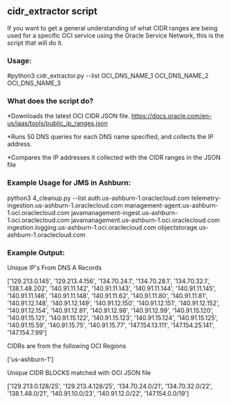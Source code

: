 ## cidr_extractor script
If you want to get a general understanding of what CIDR ranges are being used for a specific OCI service using the Oracle Service Network, this is the script that will do it.

### Usage:
#python3 cidr_extractor.py --list OCI_DNS_NAME_1 OCI_DNS_NAME_2 OCI_DNS_NAME_3


### What does the script do?
*Downloads the latest OCI CIDR JSON file. https://docs.oracle.com/en-us/iaas/tools/public_ip_ranges.json

*Runs 50 DNS queries for each DNS name specified, and collects the IP address.

*Compares the IP addresses it collected with the CIDR ranges in the JSON file


### Example Usage for JMS in Ashburn:
python3 4_cleanup.py --list auth.us-ashburn-1.oraclecloud.com telemetry-ingestion.us-ashburn-1.oraclecloud.com management-agent.us-ashburn-1.oci.oraclecloud.com javamanagement-ingest.us-ashburn-1.oci.oraclecloud.com javamanagement.us-ashburn-1.oci.oraclecloud.com ingestion.logging.us-ashburn-1.oci.oraclecloud.com objectstorage.us-ashburn-1.oraclecloud.com

### Example Output:

Unique IP's From DNS A Records

['129.213.0.145', '129.213.4.156', '134.70.24.1', '134.70.28.1', '134.70.32.1', '138.1.48.202', '140.91.11.142', '140.91.11.143', '140.91.11.144', '140.91.11.145', '140.91.11.146', '140.91.11.148', '140.91.11.62', '140.91.11.80', '140.91.11.81', '140.91.12.148', '140.91.12.149', '140.91.12.150', '140.91.12.151', '140.91.12.152', '140.91.12.154', '140.91.12.81', '140.91.12.98', '140.91.12.99', '140.91.15.120', '140.91.15.121', '140.91.15.122', '140.91.15.123', '140.91.15.124', '140.91.15.125', '140.91.15.59', '140.91.15.75', '140.91.15.77', '147.154.13.111', '147.154.25.141', '147.154.7.99']

CIDRs are from the following OCI Regions

['us-ashburn-1']

Unique CIDR BLOCKS matched with OCI JSON file

['129.213.0.128/25', '129.213.4.128/25', '134.70.24.0/21', '134.70.32.0/22', '138.1.48.0/21', '140.91.10.0/23', '140.91.12.0/22', '147.154.0.0/19']
